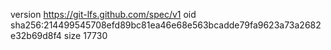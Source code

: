 version https://git-lfs.github.com/spec/v1
oid sha256:214499545708efd89bc81ea46e68e563bcadde79fa9623a73a2682e32b69d8f4
size 17730
